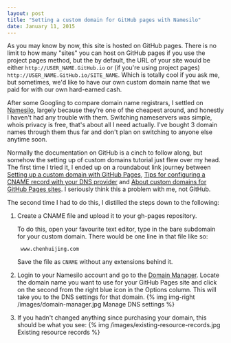 ```yaml
---
layout: post
title: "Setting a custom domain for GitHub pages with Namesilo"
date: January 11, 2015
---
```

As you may know by now, this site is hosted on GitHub pages. There is no limit to how many "sites" you can host on GitHub pages if you use the project pages method, but the by default, the URL of your site would be either `http://USER_NAME.GitHub.io` or (if you're using project pages) `http://USER_NAME.GitHub.io/SITE_NAME`. Which is totally cool if you ask me, but sometimes, we'd like to have our own custom domain name that we paid for with our own hard-earned cash.

After some Googling to compare domain name registrars, I settled on [Namesilo](https://www.namesilo.com/), largely because they're one of the cheapest around, and honestly I haven't had any trouble with them. Switching nameservers was simple, whois privacy is free, that's about all I need actually. I've bought 3 domain names through them thus far and don't plan on switching to anyone else anytime soon.

Normally the documentation on GitHub is a cinch to follow along, but somehow the setting up of custom domains tutorial just flew over my head. The first time I tried it, I ended up on a roundabout link journey between [Setting up a custom domain with GitHub Pages](https://help.github.com/articles/setting-up-a-custom-domain-with-github-pages/), [Tips for configuring a CNAME record with your DNS provider](https://help.github.com/articles/tips-for-configuring-a-cname-record-with-your-dns-provider/) and [About custom domains for GitHub Pages sites](https://help.github.com/articles/about-custom-domains-for-github-pages-sites/). I seriously think this a problem with me, not GitHub.

The second time I had to do this, I distilled the steps down to the following:

1. Create a CNAME file and upload it to your gh-pages repository. 

     To do this, open your favourite text editor, type in the bare subdomain for your custom domain. There would be one line in that file like so:
        
        www.chenhuijing.com 

    Save the file as `CNAME` without any extensions behind it.
2. Login to your Namesilo account and go to the [Domain Manager](https://www.namesilo.com/account_domains.php). Locate the domain name you want to use for your GitHub Pages site and click on the second from the right blue icon in the Options column. This will take you to the DNS settings for that domain. {% img img-right /images/domain-manager.jpg Manage DNS settings %}
3. If you hadn't changed anything since purchasing your domain, this should be what you see: {% img /images/existing-resource-records.jpg Existing resource records %}

